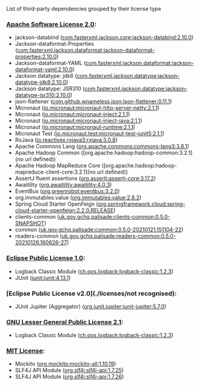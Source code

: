 List of third-party dependencies grouped by their license type

### [Apache Software License 2.0](./licenses/apache_software_license_2.0.txt):
* jackson-databind ([com.fasterxml.jackson.core:jackson-databind:2.10.0](http://github.com/FasterXML/jackson))
* Jackson-dataformat-Properties ([com.fasterxml.jackson.dataformat:jackson-dataformat-properties:2.10.0](http://github.com/FasterXML/jackson-dataformats-text))
* Jackson-dataformat-YAML ([com.fasterxml.jackson.dataformat:jackson-dataformat-yaml:2.10.0](https://github.com/FasterXML/jackson-dataformats-text))
* Jackson datatype: jdk8 ([com.fasterxml.jackson.datatype:jackson-datatype-jdk8:2.10.0](https://github.com/FasterXML/jackson-modules-java8/jackson-datatype-jdk8))
* Jackson datatype: JSR310 ([com.fasterxml.jackson.datatype:jackson-datatype-jsr310:2.10.0](https://github.com/FasterXML/jackson-modules-java8/jackson-datatype-jsr310))
* json-flattener ([com.github.wnameless.json:json-flattener:0.11.1](https://github.com/wnameless/json-flattener))
* Micronaut ([io.micronaut:micronaut-http-server-netty:2.1.1](http://micronaut.io))
* Micronaut ([io.micronaut:micronaut-inject:2.1.1](http://micronaut.io))
* Micronaut ([io.micronaut:micronaut-inject-java:2.1.1](http://micronaut.io))
* Micronaut ([io.micronaut:micronaut-runtime:2.1.1](http://micronaut.io))
* Micronaut Test ([io.micronaut.test:micronaut-test-junit5:2.1.1](http://micronaut.io))
* RxJava ([io.reactivex.rxjava3:rxjava:3.0.8](https://github.com/ReactiveX/RxJava))
* Apache Commons Lang ([org.apache.commons:commons-lang3:3.8.1](http://commons.apache.org/proper/commons-lang/))
* Apache Hadoop Common ([org.apache.hadoop:hadoop-common:3.2.1](no url defined))
* Apache Hadoop MapReduce Core ([org.apache.hadoop:hadoop-mapreduce-client-core:3.2.1](no url defined))
* AssertJ fluent assertions ([org.assertj:assertj-core:3.17.2](http://assertj.org/assertj-core))
* Awaitility ([org.awaitility:awaitility:4.0.3](http://awaitility.org))
* EventBus ([org.greenrobot:eventbus:3.2.0](http://greenrobot.org/eventbus/))
* org.immutables.value ([org.immutables:value:2.8.2](http://immutables.org/value))
* Spring Cloud Starter OpenFeign ([org.springframework.cloud:spring-cloud-starter-openfeign:2.2.0.RELEASE](https://projects.spring.io/spring-cloud))
* clients-common ([uk.gov.gchq.palisade:clients-common:0.5.0-SNAPSHOT](https://github.com/gchq/Palisade-clients/tree/develop/clients-common))
* common ([uk.gov.gchq.palisade:common:0.5.0-20210121.151104-22](https://github.com/gchq/Palisade-common))
* readers-common ([uk.gov.gchq.palisade:readers-common:0.5.0-20210126.160626-27](https://github.com/gchq/Palisade-readers/tree/develop/readers-common))

### [Eclipse Public License 1.0](./licenses/eclipse_public_license_1.0.html):
* Logback Classic Module ([ch.qos.logback:logback-classic:1.2.3](http://logback.qos.ch/logback-classic))
* JUnit ([junit:junit:4.13.1](http://junit.org))

### [Eclipse Public License v2.0](./licenses/not recognised):
* JUnit Jupiter (Aggregator) ([org.junit.jupiter:junit-jupiter:5.7.0](https://junit.org/junit5/))

### [GNU Lesser General Public License 2.1](./licenses/gnu_lgpl_2.1.html):
* Logback Classic Module ([ch.qos.logback:logback-classic:1.2.3](http://logback.qos.ch/logback-classic))

### [MIT License](./licenses/mit_license.txt):
* Mockito ([org.mockito:mockito-all:1.10.19](http://www.mockito.org))
* SLF4J API Module ([org.slf4j:slf4j-api:1.7.25](http://www.slf4j.org))
* SLF4J API Module ([org.slf4j:slf4j-api:1.7.26](http://www.slf4j.org))
